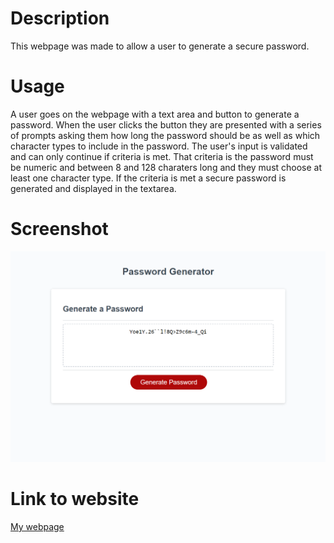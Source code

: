 # Description
This webpage was made to allow a user to generate a secure password. 
# Usage
A user goes on the webpage with a text area and button to generate a password.  When the user clicks the button they are presented with a series of prompts asking them how long the password should be as well as which character types to include in the password.  The user's input is validated and can only continue if criteria is met.
That criteria is the password must be numeric and between 8 and 128 charaters long and they must choose at least one character type.  If the criteria is met a secure password is generated and displayed in the textarea.
# Screenshot
![](./Assets/images/_C__Users_micha_bootcamp_module-3-password_index.html.png)
# Link to website
[My webpage](https://michaeloc1.github.io/module-3-password)
